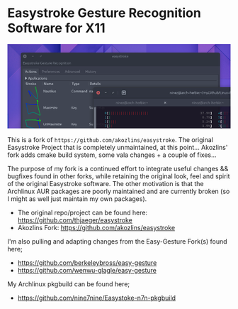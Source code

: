 # Easystroke Gesture Recognition Software for X11

![My Image](/images/easystroke.png)

This is a fork of `https://github.com/akozlins/easystroke`. The original Easystroke Project that is completely unmaintained, at this point... Akozlins' fork adds cmake build system, some vala changes + a couple of fixes... 

The purpose of my fork is a continued effort to integrate useful changes && bugfixes found in other forks, while retaining
the original look, feel and spirit of the original Easystroke software. The other motivation is that the Archlinux AUR packages
are poorly maintained and are currently broken (so I might as well just maintain my own packages).

 - The original repo/project can be found here: https://github.com/thjaeger/easystroke
 - Akozlins Fork: https://github.com/akozlins/easystroke

I'm also pulling and adapting changes from the Easy-Gesture Fork(s) found here;

 - https://github.com/berkeleybross/easy-gesture
 - https://github.com/wenwu-glagle/easy-gesture

My Archlinux pkgbuild can be found here; 

 - https://github.com/nine7nine/Easystoke-n7n-pkgbuild
